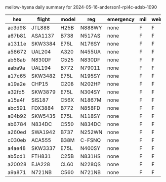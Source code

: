 mellow-hyena daily summary for 2024-05-16-anderson1-rpi4c-adsb-1090

|hex|flight|model|reg|emergency|mil|weirdo|
|--|--|--|--|--|--|--|
|ac3d98|JTL888|H25B|N888WY|none|F|F|
|a67b81|ASA1137|B738|N517AS|none|F|F|
|a1311e|SKW3384|E75L|N176SY|none|F|F|
|a58672|UAL204|A320|N455UA|none|F|F|
|ab58ab|N830DF|C525|N830DF|none|F|F|
|aaba9a|UAL194|B772|N79011|none|F|F|
|a17c65|SKW3482|E75L|N195SY|none|F|F|
|a19a2e|CHP15|C208|N202HP|none|F|F|
|a32fd5|SKW3879|E75L|N304SY|none|F|F|
|a15a4f|SIS187|C56X|N1867M|none|F|F|
|abc591|FDX3884|B772|N858FD|none|F|F|
|a04b92|SKW5435|E75L|N118SY|none|F|F|
|ab6784|N834DC|C550|N834DC|none|F|F|
|a260ed|SWA1942|B737|N252WN|none|F|F|
|c030eb|ACA555|B38M|C-FSNQ|none|F|F|
|a4ae48|SKW3337|E75L|N400SY|none|F|F|
|ab5cd1|FTH831|C25B|N831HS|none|F|F|
|a20028|EJA228|CL60|N228QS|none|F|F|
|a9a871|N721NB|C560|N721NB|none|F|F|
